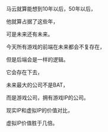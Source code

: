马云就算能想到10年以后，50年以后，

他就算占据了这些年，

可是未来还有未来。

今天所有游戏的前端在未来都会不复存在，

但是后端会是一样的逻辑。

它会存在下去，

未来最大的公司不是BAT，

而是游戏公司，拥有游戏IP的公司。

现实IP和虚拟IP的价值对比，

虚拟IP价值胜于几倍。